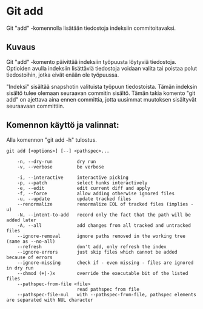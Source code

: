 # Git add

Git "add" -komennolla lisätään tiedostoja indeksiin commitoitavaksi.

## Kuvaus 
Git "add" -komento päivittää indeksiin työpuusta löytyviä tiedostoja.
Optioiden avulla indeksiin lisättäviä tiedostoja voidaan valita tai poistaa polut tiedostoihin, jotka eivät enään ole työpuussa.

"Indeksi" sisältää snapshotin valituista työpuun tiedostoista. Tämän indeksin sisältö tulee olemaan seuraavan commitin sisältö. 
Tämän takia komento "git add" on ajettava aina ennen committia, jotta uusimmat muutoksen sisältyvät seuraavaan committiin.

## Komennon käyttö ja valinnat:
Alla komennon "git add -h" tulostus.
```
git add [<options>] [--] <pathspec>...

    -n, --dry-run         dry run
    -v, --verbose         be verbose

    -i, --interactive     interactive picking
    -p, --patch           select hunks interactively
    -e, --edit            edit current diff and apply
    -f, --force           allow adding otherwise ignored files
    -u, --update          update tracked files
    --renormalize         renormalize EOL of tracked files (implies -u)
    -N, --intent-to-add   record only the fact that the path will be added later
    -A, --all             add changes from all tracked and untracked files
    --ignore-removal      ignore paths removed in the working tree (same as --no-all)
    --refresh             don't add, only refresh the index
    --ignore-errors       just skip files which cannot be added because of errors
    --ignore-missing      check if - even missing - files are ignored in dry run
    --chmod (+|-)x        override the executable bit of the listed files
    --pathspec-from-file <file>
                          read pathspec from file
    --pathspec-file-nul   with --pathspec-from-file, pathspec elements are separated with NUL character
```
